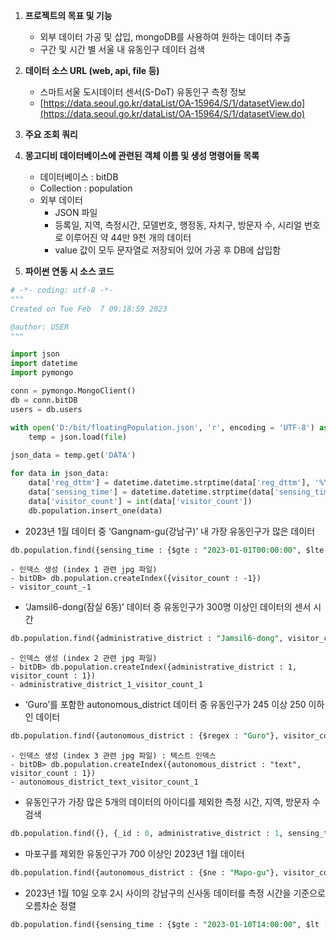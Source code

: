1. **프로젝트의 목표 및 기능**
    - 외부 데이터 가공 및 삽입, mongoDB를 사용하여 원하는 데이터 추출
    - 구간 및 시간 별 서울 내 유동인구 데이터 검색

2. **데이터 소스 URL (web, api, file 등)**
    - 스마트서울 도시데이터 센서(S-DoT) 유동인구 측정 정보
    - [https://data.seoul.go.kr/dataList/OA-15964/S/1/datasetView.do](https://data.seoul.go.kr/dataList/OA-15964/S/1/datasetView.do)

3. **주요 조회 쿼리**

4. **몽고디비 데이터베이스에 관련된 객체 이름 및 생성 명령어들 목록**
    - 데이터베이스 : bitDB
    - Collection : population
    - 외부 데이터
        - JSON 파일
        - 등록일, 지역, 측정시간, 모델번호, 행정동, 자치구, 방문자 수, 시리얼 번호로 이루어진 약 44만 9천 개의 데이터
        - value 값이 모두 문자열로 저장되어 있어 가공 후 DB에 삽입함

5. **파이썬 연동 시 소스 코드**

```python
# -*- coding: utf-8 -*-
"""
Created on Tue Feb  7 09:18:59 2023

@author: USER
"""

import json
import datetime
import pymongo

conn = pymongo.MongoClient()
db = conn.bitDB
users = db.users

with open('D:/bit/floatingPopulation.json', 'r', encoding = 'UTF-8') as file:
    temp = json.load(file)
    
json_data = temp.get('DATA')

for data in json_data:
    data['reg_dttm'] = datetime.datetime.strptime(data['reg_dttm'], '%Y-%m-%d %H:%M:%S').isoformat()
    data['sensing_time'] = datetime.datetime.strptime(data['sensing_time'], '%Y-%m-%d_%H:%M:%S').isoformat()
    data['visitor_count'] = int(data['visitor_count'])
    db.population.insert_one(data)
```

- 2023년 1월 데이터 중 ‘Gangnam-gu(강남구)’ 내 가장 유동인구가 많은 데이터

```sql
db.population.find({sensing_time : {$gte : "2023-01-01T00:00:00", $lte : "2023-01-31T23:59:59"}, autonomous_district : "Gangnam-gu"}).sort({visitor_count : -1}).limit(1)
```

    - 인덱스 생성 (index 1 관련 jpg 파일)
    - bitDB> db.population.createIndex({visitor_count : -1})
    - visitor_count_-1

- ‘Jamsil6-dong(잠실 6동)’ 데이터 중 유동인구가 300명 이상인 데이터의 센서 시간

```sql
db.population.find({administrative_district : "Jamsil6-dong", visitor_count : {$gte : 300}}, {_id : 0, sensing_time : 1})
```

    - 인덱스 생성 (index 2 관련 jpg 파일)
    - bitDB> db.population.createIndex({administrative_district : 1, visitor_count : 1})
    - administrative_district_1_visitor_count_1

- ‘Guro’를 포함한 autonomous_district 데이터 중 유동인구가 245 이상 250 이하인 데이터

```sql
db.population.find({autonomous_district : {$regex : "Guro"}, visitor_count : {$gte : 245, $lte : 250}})
```

    - 인덱스 생성 (index 3 관련 jpg 파일) : 텍스트 인덱스
    - bitDB> db.population.createIndex({autonomous_district : "text", visitor_count : 1})
    - autonomous_district_text_visitor_count_1

- 유동인구가 가장 많은 5개의 데이터의 아이디를 제외한 측정 시간, 지역, 방문자 수 검색

```sql
db.population.find({}, {_id : 0, administrative_district : 1, sensing_time : 1, visitor_count : 1}).sort({visitor_count : -1}).limit(5)
```

- 마포구를 제외한 유동인구가 700 이상인 2023년 1월 데이터

```sql
db.population.find({autonomous_district : {$ne : "Mapo-gu"}, visitor_count : {$gte : 700}, sensing_time : {$gte : "2023-01-01T00:00:00", $lte : "2023-01-31T23:59:59"}})
```

- 2023년 1월 10일 오후 2시 사이의 강남구의 신사동 데이터를 측정 시간을 기준으로 오름차순 정렬

```sql
db.population.find({sensing_time : {$gte : "2023-01-10T14:00:00", $lt : "2023-01-10T15:00:00"}, autonomous_district : "Gangnam-gu", administrative_district : "Sinsa-dong"}).sort({sensing_time : 1})
```

